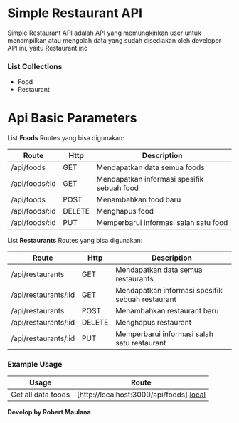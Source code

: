 # Simple Restaurant API

Simple Restaurant API adalah API yang memungkinkan user untuk menampilkan atau mengolah data yang sudah disediakan oleh developer API ini, yaitu Restaurant.inc

### List Collections
 - Food
 - Restaurant

# Api Basic Parameters

List **Foods** Routes yang bisa digunakan:

| Route | Http | Description |
| ------ | ------ | ------ |
| /api/foods | GET | Mendapatkan data semua foods
| /api/foods/:id | GET | Mendapatkan informasi spesifik sebuah food
| /api/foods | POST | Menambahkan food baru
| /api/foods/:id | DELETE | Menghapus food
| /api/foods/:id | PUT | Memperbarui informasi salah satu food

List **Restaurants** Routes yang bisa digunakan:

| Route | Http | Description |
| ------ | ------ | ------ |
| /api/restaurants | GET | Mendapatkan data semua restaurants
| /api/restaurants/:id | GET | Mendapatkan informasi spesifik sebuah restaurant
| /api/restaurants | POST | Menambahkan restaurant baru
| /api/restaurants/:id | DELETE | Menghapus restaurant
| /api/restaurants/:id | PUT | Memperbarui informasi salah satu restaurant

### Example Usage

| Usage | Route |
| ------ | ------ |
| Get all data foods | [http://localhost:3000/api/foods] [local] |

[local]: <http://localhost:3000/api/foods>

**Develop by Robert Maulana**
